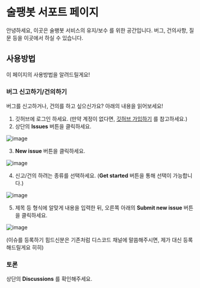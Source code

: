 # 술팽봇 서포트 페이지
안녕하세요, 이곳은 술팽봇 서비스의 유지/보수 를 위한 공간입니다.
버그, 건의사항, 질문 등을 이곳에서 하실 수 있습니다.

## 사용방법
이 페이지의 사용방법을 알려드릴게요!

### 버그 신고하기/건의하기
버그를 신고하거나, 건의를 하고 싶으신가요? 아래의 내용을 읽어보세요!

1. 깃허브에 로그인 하세요. (만약 계정이 없다면, [깃허브 가입하기](./how_to_signup.md) 를 참고하세요.)
2. 상단의 **Issues** 버튼을 클릭하세요.

![image](https://user-images.githubusercontent.com/77449586/132986085-51479744-4ad1-46e1-a63c-0d80ec37130c.png)

3. **New issue** 버튼을 클릭하세요.

![image](https://user-images.githubusercontent.com/77449586/132986100-b4e07e1e-86e0-481f-a443-21911430293f.png)

4. 신고/건의 하려는 종류를 선택하세요. (**Get started** 버튼을 통해 선택이 가능합니다.)

![image](https://user-images.githubusercontent.com/77449586/132986118-62431a69-55ef-4347-a476-af0ce05411b8.png)

5. 제목 등 형식에 알맞게 내용을 입력한 뒤, 오른쪽 아래의 **Submit new issue** 버튼을 클릭하세요.

![image](https://user-images.githubusercontent.com/77449586/132986199-06ec100e-f2dd-4983-9c2f-2be658d1a823.png)

(이슈를 등록하기 힘드신분은 기존처럼 디스코드 채널에 말씀해주시면, 제가 대신 등록해드릴게요 히히)

### 토론
상단의 **Discussions** 를 확인해주세요.
